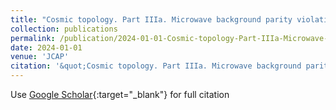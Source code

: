 ```yaml
---
title: "Cosmic topology. Part IIIa. Microwave background parity violation without parity-violating microphysics"
collection: publications
permalink: /publication/2024-01-01-Cosmic-topology-Part-IIIa-Microwave-background-parity-violation-without-parity-violating-microphysics
date: 2024-01-01
venue: 'JCAP'
citation: '&quot;Cosmic topology. Part IIIa. Microwave background parity violation without parity-violating microphysics.&quot; JCAP, 2024.'
---
```

Use [Google Scholar](https://scholar.google.com/scholar?q=Cosmic+topology.+Part+IIIa.+Microwave+background+parity+violation+without+parity+violating+microphysics){:target="_blank"} for full citation